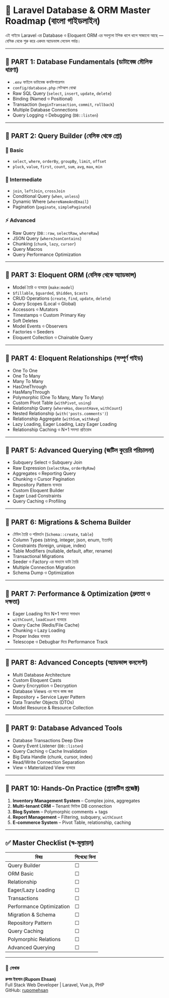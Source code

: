 # 🧠 Laravel Database & ORM Master Roadmap (বাংলা গাইডলাইন)

এই গাইডে Laravel এর Database ও Eloquent ORM এর সবগুলো টপিক ধাপে ধাপে সাজানো আছে — বেসিক থেকে শুরু করে একদম অ্যাডভান্স লেভেল পর্যন্ত।

---

## 🔹 PART 1: Database Fundamentals (ডাটাবেজ মৌলিক ধারণা)

-   `.env` ফাইলে ডাটাবেজ কনফিগারেশন
-   `config/database.php` সেটআপ বোঝা
-   Raw SQL Query (`select`, `insert`, `update`, `delete`)
-   Binding (Named ও Positional)
-   Transaction (`beginTransaction`, `commit`, `rollback`)
-   Multiple Database Connections
-   Query Logging ও Debugging (`DB::listen`)

---

## 🔹 PART 2: Query Builder (বেসিক থেকে প্রো)

### 🧩 Basic

-   `select`, `where`, `orderBy`, `groupBy`, `limit`, `offset`
-   `pluck`, `value`, `first`, `count`, `sum`, `avg`, `max`, `min`

### 🧠 Intermediate

-   `join`, `leftJoin`, `crossJoin`
-   Conditional Query (`when`, `unless`)
-   Dynamic Where (`whereNameAndEmail`)
-   Pagination (`paginate`, `simplePaginate`)

### ⚡ Advanced

-   Raw Query (`DB::raw`, `selectRaw`, `whereRaw`)
-   JSON Query (`whereJsonContains`)
-   Chunking (`chunk`, `lazy`, `cursor`)
-   Query Macros
-   Query Performance Optimization

---

## 🔹 PART 3: Eloquent ORM (বেসিক থেকে অ্যাডভান্স)

-   Model তৈরি ও ব্যবহার (`make:model`)
-   `$fillable`, `$guarded`, `$hidden`, `$casts`
-   CRUD Operations (`create`, `find`, `update`, `delete`)
-   Query Scopes (Local ও Global)
-   Accessors ও Mutators
-   Timestamps ও Custom Primary Key
-   Soft Deletes
-   Model Events ও Observers
-   Factories ও Seeders
-   Eloquent Collection ও Chainable Query

---

## 🔹 PART 4: Eloquent Relationships (সম্পূর্ণ গাইড)

-   One To One
-   One To Many
-   Many To Many
-   HasOneThrough
-   HasManyThrough
-   Polymorphic (One To Many, Many To Many)
-   Custom Pivot Table (`withPivot`, `using`)
-   Relationship Query (`whereHas`, `doesntHave`, `withCount`)
-   Nested Relationship (`with('posts.comments')`)
-   Relationship Aggregate (`withSum`, `withAvg`)
-   Lazy Loading, Eager Loading, Lazy Eager Loading
-   Relationship Caching ও N+1 সমস্যা প্রতিরোধ

---

## 🔹 PART 5: Advanced Querying (জটিল কুয়েরি পরিচালনা)

-   Subquery Select ও Subquery Join
-   Raw Expression (`selectRaw`, `orderByRaw`)
-   Aggregates ও Reporting Query
-   Chunking ও Cursor Pagination
-   Repository Pattern ব্যবহার
-   Custom Eloquent Builder
-   Eager Load Constraints
-   Query Caching ও Profiling

---

## 🔹 PART 6: Migrations & Schema Builder

-   টেবিল তৈরি ও পরিবর্তন (`Schema::create`, `table`)
-   Column Types (string, integer, json, enum, ইত্যাদি)
-   Constraints (foreign, unique, index)
-   Table Modifiers (nullable, default, after, rename)
-   Transactional Migrations
-   Seeder ও Factory এর মাধ্যমে ডাটা তৈরি
-   Multiple Connection Migration
-   Schema Dump ও Optimization

---

## 🔹 PART 7: Performance & Optimization (দ্রুততা ও দক্ষতা)

-   Eager Loading দিয়ে N+1 সমস্যা সমাধান
-   `withCount`, `loadCount` ব্যবহার
-   Query Cache (Redis/File Cache)
-   Chunking ও Lazy Loading
-   Proper Index ব্যবহার
-   Telescope ও Debugbar দিয়ে Performance Track

---

## 🔹 PART 8: Advanced Concepts (অ্যাডভান্স কনসেপ্ট)

-   Multi Database Architecture
-   Custom Eloquent Casts
-   Query Encryption ও Decryption
-   Database Views এর সাথে কাজ করা
-   Repository + Service Layer Pattern
-   Data Transfer Objects (DTOs)
-   Model Resource & Resource Collection

---

## 🔹 PART 9: Database Advanced Tools

-   Database Transactions Deep Dive
-   Query Event Listener (`DB::listen`)
-   Query Caching ও Cache Invalidation
-   Big Data Handle (chunk, cursor, index)
-   Read/Write Connection Separation
-   View ও Materialized View ব্যবহার

---

## 🔹 PART 10: Hands-On Practice (প্র্যাকটিস প্রজেক্ট)

1. **Inventory Management System** – Complex joins, aggregates
2. **Multi-tenant CRM** – Tenant ভিত্তিক DB connection
3. **Blog System** – Polymorphic comments + tags
4. **Report Management** – Filtering, subquery, `withCount`
5. **E-commerce System** – Pivot Table, relationship, caching

---

## ✅ Master Checklist (স্ব-মূল্যায়ন)

| বিষয়                     | শিখেছো কিনা |
| ------------------------ | ----------- |
| Query Builder            | ☐           |
| ORM Basic                | ☐           |
| Relationship             | ☐           |
| Eager/Lazy Loading       | ☐           |
| Transactions             | ☐           |
| Performance Optimization | ☐           |
| Migration & Schema       | ☐           |
| Repository Pattern       | ☐           |
| Query Caching            | ☐           |
| Polymorphic Relations    | ☐           |
| Advanced Querying        | ☐           |

---

### 📘 লেখক

**রুপম ইহসান (Rupom Ehsan)**  
Full Stack Web Developer | Laravel, Vue.js, PHP  
GitHub: [rupomehsan](https://github.com/rupomehsan)
